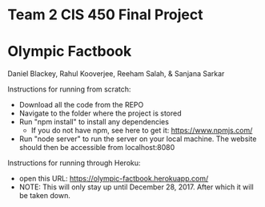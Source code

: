 # Team 2 CIS 450 Final Project 
# Olympic Factbook

Daniel Blackey, Rahul Kooverjee, Reeham Salah, & Sanjana Sarkar

Instructions for running from scratch: 
- Download all the code from the REPO
- Navigate to the folder where the project is stored
- Run "npm install" to install any dependencies 
	- If you do not have npm, see here to get it: https://www.npmjs.com/ 
- Run "node server" to run the server on your local machine. The website should then be accessible from localhost:8080

Instructions for running through Heroku: 
- open this URL: https://olympic-factbook.herokuapp.com/ 
- NOTE: This will only stay up until December 28, 2017. After which it will be taken down. 